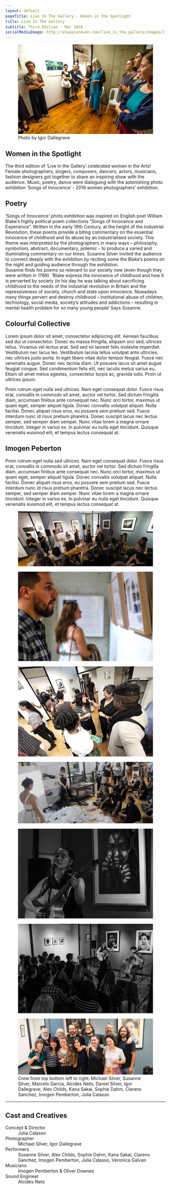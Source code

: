 ```yaml
---
layout: default
pageTitle: Live In The Gallery - Women in the Spotlight
title: Live In The Gallery
subtitle: Third Edition - Mar 2019
socialMediaImage: http://alwaysuneven.com/live_in_the_gallery/images/live_in_the_gallery_3_edition.jpg
---
```


<figure class="figure float-right ml-3 mb-3">
<img class="img-fluid " src="images/live_in_the_gallery_poetry_side.jpg" alt="Susanne reading poetry"/>
  <figcaption class="figure-caption mt-1">Photo by Igor Dallegrave</figcaption>
</figure>


## Women in the Spotlight

The third edition of ‘Live in the Gallery’ celebrated women in the Arts! 
Female photographers, singers, composers, dancers, actors, musicians, fashion designers got together to share an inspiring show with the audience. 
Music, poetry, dance were dialoguing with the astonishing photo exhibition ‘Songs of Innocence’ - 2019 women photographers’ exhibition. 

## Poetry

‘Songs of Innocence’ photo exhibition was inspired on English poet William Blake’s highly political poem collections “Songs of Innocence and Experience”. Written in the early 19th Century, at the height of the Industrial Revolution, these poems provide a biting commentary on the essential innocence of childhood and its abuse by an industrialised society. 
This theme was interpreted by the photographers in many ways – philosophy, symbolism, abstract, documentary, polemic - to produce a varied and illuminating commentary on our times.
Susanne Silver invited the audience to connect deeply with the exhibition by reciting some the Blake’s poems on the night and guiding audience through the exhibition.  
Susanne finds his poems so relevant to our society now (even though they were written in 1789). ‘Blake express the innocence of childhood and how it is perverted by society (in his day he was talking about sacrificing childhood to the needs of the industrial revolution in Britain and the repressiveness of society, church and state upon innocence. Nowadays many things pervert and destroy childhood – institutional abuse of children, technology, social media, society’s attitudes and addictions – resulting in mental health problem for so many young people’ Says Susanne.


## Colourful Collective

Lorem ipsum dolor sit amet, consectetur adipiscing elit. Aenean faucibus sed dui ut consectetur. Donec eu massa fringilla, aliquam orci sed, ultrices tellus. Vivamus vel lectus erat. Sed sed mi laoreet felis molestie imperdiet. Vestibulum nec lacus leo. Vestibulum lacinia tellus volutpat ante ultricies, nec ultrices justo porta. In eget libero vitae dolor tempor feugiat. Fusce nec venenatis augue. Donec nec lacinia diam. Ut posuere lacus sit amet augue feugiat congue. Sed condimentum felis elit, nec iaculis metus varius eu. Etiam sit amet metus egestas, consectetur turpis ac, gravida odio. Proin ut ultrices ipsum.

Proin rutrum eget nulla sed ultrices. Nam eget consequat dolor. Fusce risus erat, convallis in commodo sit amet, auctor vel tortor. Sed dictum fringilla diam, accumsan finibus ante consequat nec. Nunc orci tortor, maximus ut quam eget, semper aliquet ligula. Donec convallis volutpat aliquet. Nulla facilisi. Donec aliquet risus eros, eu posuere sem pretium sed. Fusce interdum nunc id risus pretium pharetra. Donec suscipit lacus nec lectus semper, sed semper diam semper. Nunc vitae lorem a magna ornare tincidunt. Integer in varius ex. In pulvinar eu nulla eget tincidunt. Quisque venenatis euismod elit, et tempus lectus consequat at.
 
## Imogen Peberton

Proin rutrum eget nulla sed ultrices. Nam eget consequat dolor. Fusce risus erat, convallis in commodo sit amet, auctor vel tortor. Sed dictum fringilla diam, accumsan finibus ante consequat nec. Nunc orci tortor, maximus ut quam eget, semper aliquet ligula. Donec convallis volutpat aliquet. Nulla facilisi. Donec aliquet risus eros, eu posuere sem pretium sed. Fusce interdum nunc id risus pretium pharetra. Donec suscipit lacus nec lectus semper, sed semper diam semper. Nunc vitae lorem a magna ornare tincidunt. Integer in varius ex. In pulvinar eu nulla eget tincidunt. Quisque venenatis euismod elit, et tempus lectus consequat at.


<div class="row">
  <figure class=" col-lg-12 col-md-12">
      <img class="img-fluid" src="images/live_in_the_gallery_women_thin.jpg">
  </figure>
  <figure class=" col-lg-6 col-md-6">
      <img class="img-fluid" src="images/live_in_the_gallery_crowd_2.jpg">
  </figure>
  <figure class=" col-lg-6 col-md-6">
      <img class="img-fluid" src="images/live_in_the_gallery_crowd_1.jpg">
  </figure>
  <figure class=" col-lg-12 col-md-12">
      <img class="img-fluid" src="images/live_in_the_gallery_colourful_collective.jpg">
  </figure>
  <figure class=" col-lg-6 col-md-6">
      <img class="img-fluid" src="images/live_in_the_gallery_imo.jpg">
  </figure>
  <figure class=" col-lg-6 col-md-6">
      <img class="img-fluid" src="images/live_in_the_gallery_imo_audience.jpg">
  </figure>
  
  <figure class=" col-lg-12 col-md-12">
      <img class="img-fluid" src="images/live_in_the_gallery_crew_thin.jpg">
      <figcaption class="figure-caption mt-1">Crew from top bottom left to right: Michael Silver, Susanne Silver, Marcelo Garcia, Alcides Neto, Daniel Silver, Igor Dallegrave, Alex Childs, Kana Sakai, Sophie Dahm, Clarens Sanchez, Imogen Pemberton, Julia Calasso</figcaption>
  </figure>
</div>


<hr>    
 <h2 class="content-subhead">Cast and Creatives</h2>     

<dl class="row">
  <dt class="col-6">Concept &amp; Director</dt>
  <dd class="col-6">Julia Calasso</dd>

  <dt class="col-6">Photographer</dt>
  <dd class="col-6">Michael Silver, Igor Dallegrave</dd>

  <dt class="col-6">Performers</dt>
  <dd class="col-6">Susanne Silver, Alex Childs, Sophie Dahm, Kana Sakai, Clarens Sanchez, Imogen Pemberton, Julia Calasso, Veronica Galvan</dd>


  <dt class="col-6">Musicians</dt>
  <dd class="col-6">Imogen Pemberton & Oliver Downes</dd>

  <dt class="col-6">Sound Engineer</dt>
  <dd class="col-6">Alcides Neto</dd>

</dl>

